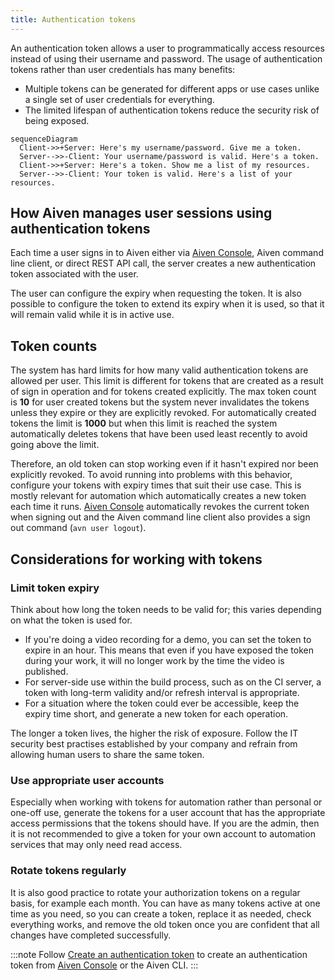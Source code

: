 ```yaml
---
title: Authentication tokens
---
```


An authentication token allows a user to programmatically access
resources instead of using their username and password. The usage of
authentication tokens rather than user credentials has many benefits:

-   Multiple tokens can be generated for different apps or use cases
    unlike a single set of user credentials for everything.
-   The limited lifespan of authentication tokens reduce the security
    risk of being exposed.

```mermaid
sequenceDiagram
  Client->>+Server: Here's my username/password. Give me a token.
  Server-->>-Client: Your username/password is valid. Here's a token.
  Client->>+Server: Here's a token. Show me a list of my resources.
  Server-->>-Client: Your token is valid. Here's a list of your resources.
```

## How Aiven manages user sessions using authentication tokens

Each time a user signs in to Aiven either via [Aiven
Console](https://console.aiven.io/), Aiven command line client, or
direct REST API call, the server creates a new authentication token
associated with the user.

The user can configure the expiry when requesting the token. It is also
possible to configure the token to extend its expiry when it is used, so
that it will remain valid while it is in active use.

## Token counts

The system has hard limits for how many valid authentication tokens are
allowed per user. This limit is different for tokens that are created as
a result of sign in operation and for tokens created explicitly. The max
token count is **10** for user created tokens but the system never
invalidates the tokens unless they expire or they are explicitly
revoked. For automatically created tokens the limit is **1000** but when
this limit is reached the system automatically deletes tokens that have
been used least recently to avoid going above the limit.

Therefore, an old token can stop working even if it hasn't expired nor
been explicitly revoked. To avoid running into problems with this
behavior, configure your tokens with expiry times that suit their use
case. This is mostly relevant for automation which automatically creates
a new token each time it runs. [Aiven
Console](https://console.aiven.io/) automatically revokes the current
token when signing out and the Aiven command line client also provides a
sign out command (`avn user logout`).

## Considerations for working with tokens

### Limit token expiry

Think about how long the token needs to be valid for; this varies
depending on what the token is used for.
<!-- vale off -->
-   If you're doing a video recording for a demo, you can set the token
    to expire in an hour. This means that even if you have exposed the
    token during your work, it will no longer work by the time the video
    is published.
-   For server-side use within the build process, such as on the CI
    server, a token with long-term validity and/or refresh interval is
    appropriate.
-   For a situation where the token could ever be accessible, keep the
    expiry time short, and generate a new token for each operation.
<!-- vale on -->
The longer a token lives, the higher the risk of exposure. Follow the IT
security best practises established by your company and refrain from
allowing human users to share the same token.

### Use appropriate user accounts

Especially when working with tokens for automation rather than personal
or one-off use, generate the tokens for a user account that has the
appropriate access permissions that the tokens should have. If you are
the admin, then it is not recommended to give a token for your own
account to automation services that may only need read access.

### Rotate tokens regularly

It is also good practice to rotate your authorization tokens on a
regular basis, for example each month. You can have as many tokens
active at one time as you need, so you can create a token, replace
it as needed, check everything works, and remove the old token once
you are confident that all changes have completed successfully.

:::note
Follow
[Create an authentication token](/docs/platform/howto/create_authentication_token) to
create an authentication token from [Aiven
Console](https://console.aiven.io/) or the Aiven CLI.
:::
